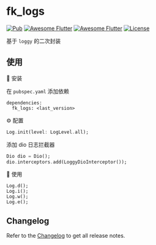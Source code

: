 # fk_logs

[![Pub](https://img.shields.io/pub/v/fk_logs.svg)](https://pub.dartlang.org/packages/fk_logs)
[![Awesome Flutter](https://img.shields.io/badge/Awesome-Flutter-blue.svg?longCache=true&style=flat-square)]()
[![Awesome Flutter](https://img.shields.io/badge/Platform-Android_iOS-blue.svg?longCache=true&style=flat-square)]()
[![License](https://img.shields.io/badge/License-MIT-blue.svg)](/LICENSE)

基于 `loggy` 的二次封装

## 使用

🔩 安装

在 `pubspec.yaml` 添加依赖

```
dependencies:
  fk_logs: <last_version>
```

⚙️ 配置

```dart
Log.init(level: LogLevel.all);
```

添加 dio 日志拦截器

```dart
Dio dio = Dio();
dio.interceptors.add(LoggyDioInterceptor());
```

🔨 使用

```
Log.d();
Log.i();
Log.w();
Log.e();
```

## Changelog

Refer to the [Changelog](CHANGELOG.md) to get all release notes.